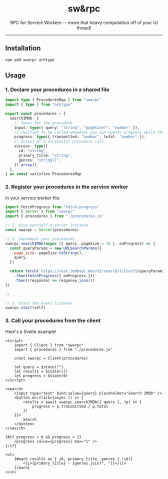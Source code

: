 <div align=center>
<h1>sw&rpc</h1>

RPC for Service Workers -- move that heavy computation off of your UI thread!

</div>
 
* * *

## Installation

```bash
npm add swarpc arktype
```

## Usage

### 1. Declare your procedures in a shared file

```typescript
import type { ProceduresMap } from "swarpc"
import { type } from "arktype"

export const procedures = {
  searchIMDb: {
    // Input for the procedure
    input: type({ query: "string", "pageSize?": "number" }),
    // Function to be called whenever you can update progress while the procedure is running -- long computations are a first-class concern here. Examples include using the fetch-progress NPM package.
    progress: type({ transmitted: "number", total: "number" }),
    // Output of a successful procedure call
    success: type({
      id: "string",
      primary_title: "string",
      genres: "string[]",
    }).array(),
  },
} as const satisfies ProceduresMap
```

### 2. Register your procedures in the service worker

In your service worker file:

```javascript
import fetchProgress from "fetch-progress"
import { Server } from "swarpc"
import { procedures } from "./procedures.js"

// 1. Give yourself a server instance
const swarpc = Server(procedures)

// 2. Implement your procedures
swarpc.searchIMDb(async ({ query, pageSize = 10 }, onProgress) => {
  const queryParams = new URLSearchParams({
    page_size: pageSize.toString(),
    query,
  })

  return fetch(`https://rest.imdbapi.dev/v2/search/titles?${queryParams}`)
    .then(fetchProgress({ onProgress }))
    .then((response) => response.json())
})

// ...

// 3. Start the event listener
swarpc.start(self)
```

### 3. Call your procedures from the client

Here's a Svelte example!

```svelte
<script>
    import { Client } from "swarpc"
    import { procedures } from "./procedures.js"

    const swarpc = Client(procedures)

    let query = $state("")
    let results = $state([])
    let progress = $state(0)
</script>

<search>
    <input type="text" bind:value={query} placeholder="Search IMDb" />
    <button on:click={async () => {
        results = await swarpc.searchIMDb({ query }, (p) => {
            progress = p.transmitted / p.total
        })
    }}>
        Search
    </button>
</search>

{#if progress > 0 && progress < 1}
    <progress value={progress} max="1" />
{/if}

<ul>
    {#each results as { id, primary_title, genres } (id)}
        <li>{primary_title} - {genres.join(", ")}</li>
    {/each}
</ul>
```
